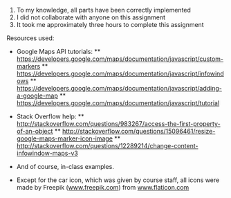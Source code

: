 1) To my knowledge, all parts have been correctly implemented
2) I did not collaborate with anyone on this assignment
3) It took me approximately three hours to complete this assignment

Resources used: 
* Google Maps API tutorials:
** https://developers.google.com/maps/documentation/javascript/custom-markers
** https://developers.google.com/maps/documentation/javascript/infowindows
** https://developers.google.com/maps/documentation/javascript/adding-a-google-map
** https://developers.google.com/maps/documentation/javascript/tutorial
* Stack Overflow help:
** http://stackoverflow.com/questions/983267/access-the-first-property-of-an-object
** http://stackoverflow.com/questions/15096461/resize-google-maps-marker-icon-image
** http://stackoverflow.com/questions/12289214/change-content-infowindow-maps-v3

* And of course, in-class examples.
* Except for the car icon, which was given by course staff, all icons were made by Freepik (www.freepik.com) from www.flaticon.com